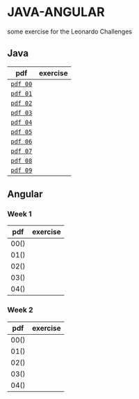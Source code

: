 # JAVA-ANGULAR
some exercise for the Leonardo Challenges
## Java
| pdf  | exercise |
|------|----------|
| [`pdf 00`](https://github.com/alessiotucci/JAVA-ANGULAR/blob/main/day00Java/day00Java.pdf)   |          |
| [`pdf 01`](https://github.com/alessiotucci/JAVA-ANGULAR/blob/main/day01Java/day01Java.pdf)   |          |
| [`pdf 02`](https://github.com/alessiotucci/JAVA-ANGULAR/blob/main/day02Java/day02Java.pdf)   |          | 
| [`pdf 03`](https://github.com/alessiotucci/JAVA-ANGULAR/blob/main/day03Java/day03Java.pdf)   |          |
| [`pdf 04`](https://github.com/alessiotucci/JAVA-ANGULAR/blob/main/day04Java/day04Java.pdf)   |          |
| [`pdf 05`](https://github.com/alessiotucci/JAVA-ANGULAR/blob/main/day05Java/day05Java.pdf)   |          |
| [`pdf 06`](https://github.com/alessiotucci/JAVA-ANGULAR/blob/main/day06Java/day06Java.pdf)   |          |
| [`pdf 07`](https://github.com/alessiotucci/JAVA-ANGULAR/blob/main/day07Java/day07Java.pdf)   |          | 
| [`pdf 08`](https://github.com/alessiotucci/JAVA-ANGULAR/blob/main/day08Java/day08Java.pdf)   |          | 
| [`pdf 09`](https://github.com/alessiotucci/JAVA-ANGULAR/blob/main/day09Java/day09Java.pdf)   |          |

## Angular
### Week 1
| pdf  | exercise |
|------|----------|
| 00()   |          |
| 01()   |          |
| 02()   |          | 
| 03()   |          |
| 04()   |          |
### Week 2
| pdf | exercise |
|------|----------|
| 00()   |          |
| 01()   |          |
| 02()   |          | 
| 03()   |          |
| 04()   |          |
